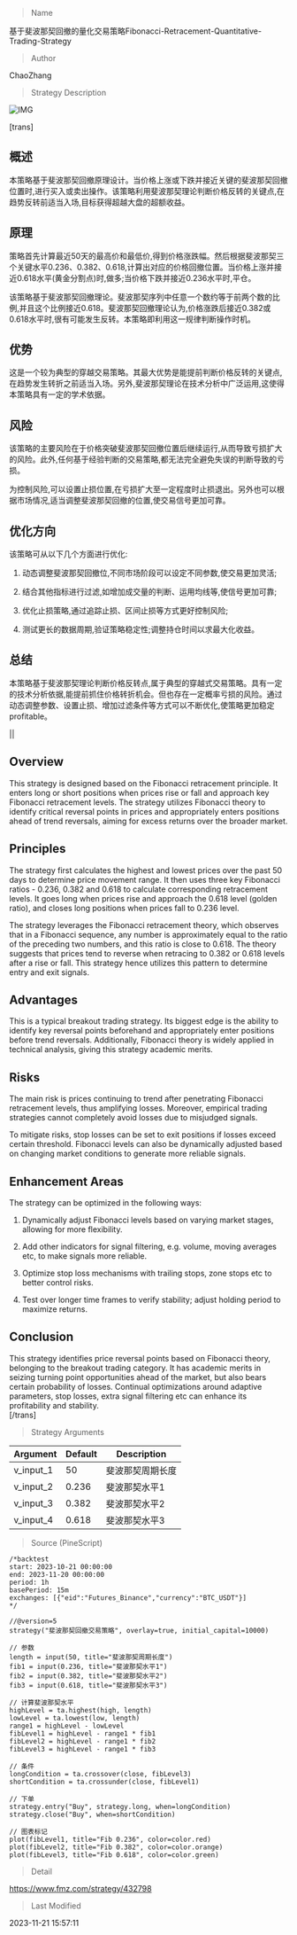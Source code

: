 
> Name

基于斐波那契回撤的量化交易策略Fibonacci-Retracement-Quantitative-Trading-Strategy

> Author

ChaoZhang

> Strategy Description

![IMG](https://www.fmz.com/upload/asset/aa6c180132206ec416.png)

[trans]

## 概述

本策略基于斐波那契回撤原理设计。当价格上涨或下跌并接近关键的斐波那契回撤位置时,进行买入或卖出操作。该策略利用斐波那契理论判断价格反转的关键点,在趋势反转前适当入场,目标获得超越大盘的超额收益。

## 原理

策略首先计算最近50天的最高价和最低价,得到价格涨跌幅。然后根据斐波那契三个关键水平0.236、0.382、0.618,计算出对应的价格回撤位置。当价格上涨并接近0.618水平(黄金分割点)时,做多;当价格下跌并接近0.236水平时,平仓。

该策略基于斐波那契回撤理论。斐波那契序列中任意一个数约等于前两个数的比例,并且这个比例接近0.618。斐波那契回撤理论认为,价格涨跌后接近0.382或0.618水平时,很有可能发生反转。本策略即利用这一规律判断操作时机。

## 优势

这是一个较为典型的穿越交易策略。其最大优势是能提前判断价格反转的关键点,在趋势发生转折之前适当入场。另外,斐波那契理论在技术分析中广泛运用,这使得本策略具有一定的学术依据。

## 风险

该策略的主要风险在于价格突破斐波那契回撤位置后继续运行,从而导致亏损扩大的风险。此外,任何基于经验判断的交易策略,都无法完全避免失误的判断导致的亏损。

为控制风险,可以设置止损位置,在亏损扩大至一定程度时止损退出。另外也可以根据市场情况,适当调整斐波那契回撤的位置,使交易信号更加可靠。

## 优化方向 

该策略可从以下几个方面进行优化:

1. 动态调整斐波那契回撤位,不同市场阶段可以设定不同参数,使交易更加灵活;

2. 结合其他指标进行过滤,如增加成交量的判断、运用均线等,使信号更加可靠;

3. 优化止损策略,通过追踪止损、区间止损等方式更好控制风险;

4. 测试更长的数据周期,验证策略稳定性;调整持仓时间以求最大化收益。

## 总结

本策略基于斐波那契理论判断价格反转点,属于典型的穿越式交易策略。具有一定的技术分析依据,能提前抓住价格转折机会。但也存在一定概率亏损的风险。通过动态调整参数、设置止损、增加过滤条件等方式可以不断优化,使策略更加稳定 profitable。

||


## Overview

This strategy is designed based on the Fibonacci retracement principle. It enters long or short positions when prices rise or fall and approach key Fibonacci retracement levels. The strategy utilizes Fibonacci theory to identify critical reversal points in prices and appropriately enters positions ahead of trend reversals, aiming for excess returns over the broader market.  

## Principles

The strategy first calculates the highest and lowest prices over the past 50 days to determine price movement range. It then uses three key Fibonacci ratios - 0.236, 0.382 and 0.618 to calculate corresponding retracement levels. It goes long when prices rise and approach the 0.618 level (golden ratio), and closes long positions when prices fall to 0.236 level.

The strategy leverages the Fibonacci retracement theory, which observes that in a Fibonacci sequence, any number is approximately equal to the ratio of the preceding two numbers, and this ratio is close to 0.618. The theory suggests that prices tend to reverse when retracing to 0.382 or 0.618 levels after a rise or fall. This strategy hence utilizes this pattern to determine entry and exit signals.

## Advantages  

This is a typical breakout trading strategy. Its biggest edge is the ability to identify key reversal points beforehand and appropriately enter positions before trend reversals. Additionally, Fibonacci theory is widely applied in technical analysis, giving this strategy academic merits.

## Risks

The main risk is prices continuing to trend after penetrating Fibonacci retracement levels, thus amplifying losses. Moreover, empirical trading strategies cannot completely avoid losses due to misjudged signals.  

To mitigate risks, stop losses can be set to exit positions if losses exceed certain threshold. Fibonacci levels can also be dynamically adjusted based on changing market conditions to generate more reliable signals.

## Enhancement Areas

The strategy can be optimized in the following ways:

1. Dynamically adjust Fibonacci levels based on varying market stages, allowing for more flexibility.

2. Add other indicators for signal filtering, e.g. volume, moving averages etc, to make signals more reliable.  

3. Optimize stop loss mechanisms with trailing stops, zone stops etc to better control risks.

4. Test over longer time frames to verify stability; adjust holding period to maximize returns.


## Conclusion  

This strategy identifies price reversal points based on Fibonacci theory, belonging to the breakout trading category. It has academic merits in seizing turning point opportunities ahead of the market, but also bears certain probability of losses. Continual optimizations around adaptive parameters, stop losses, extra signal filtering etc can enhance its profitability and stability.  
[/trans]

> Strategy Arguments



|Argument|Default|Description|
|----|----|----|
|v_input_1|50|斐波那契周期长度|
|v_input_2|0.236|斐波那契水平1|
|v_input_3|0.382|斐波那契水平2|
|v_input_4|0.618|斐波那契水平3|


> Source (PineScript)

``` pinescript
/*backtest
start: 2023-10-21 00:00:00
end: 2023-11-20 00:00:00
period: 1h
basePeriod: 15m
exchanges: [{"eid":"Futures_Binance","currency":"BTC_USDT"}]
*/

//@version=5
strategy("斐波那契回撤交易策略", overlay=true, initial_capital=10000)

// 参数
length = input(50, title="斐波那契周期长度")
fib1 = input(0.236, title="斐波那契水平1")
fib2 = input(0.382, title="斐波那契水平2")
fib3 = input(0.618, title="斐波那契水平3")

// 计算斐波那契水平
highLevel = ta.highest(high, length)
lowLevel = ta.lowest(low, length)
range1 = highLevel - lowLevel
fibLevel1 = highLevel - range1 * fib1
fibLevel2 = highLevel - range1 * fib2
fibLevel3 = highLevel - range1 * fib3

// 条件
longCondition = ta.crossover(close, fibLevel3)
shortCondition = ta.crossunder(close, fibLevel1)

// 下单
strategy.entry("Buy", strategy.long, when=longCondition)
strategy.close("Buy", when=shortCondition)

// 图表标记
plot(fibLevel1, title="Fib 0.236", color=color.red)
plot(fibLevel2, title="Fib 0.382", color=color.orange)
plot(fibLevel3, title="Fib 0.618", color=color.green)

```

> Detail

https://www.fmz.com/strategy/432798

> Last Modified

2023-11-21 15:57:11
